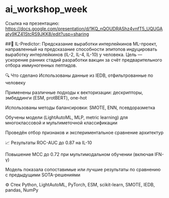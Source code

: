 # ai_workshop_week

Ссылка на презентацию: https://docs.google.com/presentation/d/1KQ_nQOUDRAShz4vnfT5_UQUGAaty9KZ41StcRS9JKK8/edit?usp=sharing

##🧬 IL-Predictor: Предсказание выработки интерлейкинов
ML-проект, направленный на предсказание способности эпитопов индуцировать выработку интерлейкинов (IL-2, IL-4, IL-10) у человека. Цель — ускорение ранних стадий разработки вакцин за счёт предварительного отбора иммуногенных пептидов.

🔍 Что сделано
Использованы данные из IEDB, отфильтрованные по человеку

Применены различные подходы к векторизации: дескрипторы, эмбеддинги (ESM, protBERT), one-hot

Использованы методы балансировки: SMOTE, ENN, псевдоразметка

Обучены модели (LightAutoML, MLP, metric learning) для многоклассовой и мультиметочной классификации

Проведён отбор признаков и экспериментальное сравнение архитектур

📈 Результаты
ROC-AUC до 0.87 на IL-10

Повышение MCC до 0.72 при мультимодальном обучении (включая IFN-γ)

Модель показала сопоставимые или лучшие результаты по сравнению с предыдущими SOTA-решениями

⚙️ Стек
Python, LightAutoML, PyTorch, ESM, scikit-learn, SMOTE, IEDB, pandas, NumPy

